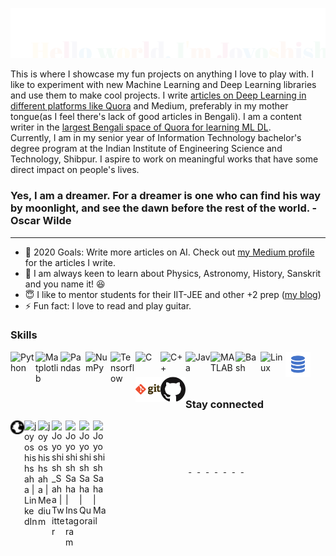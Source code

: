[<img align="centre" alt="joyoshish.github.io" src="https://github.com/Joyoshish/Joyoshish/blob/master/joyoshish-github.svg" />][website]

<!---
# <p align="center"><a href="https://joyoshish.github.io/">🅷🅴🅻🅻🅾 🌎, 🄸'🄼 🄹🄾🅈🄾🅂🄷🄸🅂🄷！</a></p>
-->
This is where I showcase my fun projects on anything I love to play with. I like to experiment with new Machine Learning and Deep Learning libraries and use them to make cool projects. I write [articles on Deep Learning in different platforms like Quora](https://bn.quora.com/profile/%E0%A6%9C%E0%A7%9F%E0%A7%8B%E0%A6%B6%E0%A7%80%E0%A6%B7-%E0%A6%B8%E0%A6%BE%E0%A6%B9%E0%A6%BE-Joyoshish-Saha/all_posts) and Medium, preferably in my mother tongue(as I feel there's lack of good articles in Bengali). I am a content writer in the [largest Bengali space of Quora for learning ML DL](https://bn.quora.com/q/ml).   <br>
    Currently, I am in my senior year of Information Technology bachelor's degree program at the Indian Institute of Engineering Science and Technology, Shibpur. I aspire to work on meaningful works that have some direct impact on people's lives.  </br>

### Yes, I am a dreamer. For a dreamer is one who can find his way by moonlight, and see the dawn before the rest of the world. - Oscar Wilde
---

- 🥅 2020 Goals: Write more articles on AI. Check out [my Medium profile](https://medium.com/@joyoshish) for the articles I write.
- 🌱 I am always keen to learn about Physics, Astronomy, History, Sanskrit and you name it! 😆
- 😇 I like to mentor students for their IIT-JEE and other +2 prep ([my blog](https://plustwopcm.blogspot.com/))
- ⚡ Fun fact: I love to read and play guitar. 

### Skills

[<img align="left" alt="Python" width="40px" src="https://upload.wikimedia.org/wikipedia/commons/thumb/c/c3/Python-logo-notext.svg/1200px-Python-logo-notext.svg.png" />][python]
[<img align="left" alt="Matplotlib" width="40px" src="https://upload.wikimedia.org/wikipedia/commons/thumb/8/84/Matplotlib_icon.svg/1200px-Matplotlib_icon.svg.png" />][matplotlib]
[<img align="left" alt="Pandas" width="40px" src="https://numfocus.org/wp-content/uploads/2016/07/pandas-logo-300.png" />][pandas]
[<img align="left" alt="NumPy" width="40px" src="https://user-images.githubusercontent.com/98330/63813335-20cd4b80-c8e2-11e9-9c04-e4dbf7285aa1.png" />][numpy]
[<img align="left" alt="Tensorflow" width="40px" src="https://upload.wikimedia.org/wikipedia/commons/thumb/2/2d/Tensorflow_logo.svg/1200px-Tensorflow_logo.svg.png" />][tf]
[<img align="left" alt="C" width="40px" src="https://cdn.iconscout.com/icon/free/png-512/c-programming-569564.png" />][c]
[<img align="left" alt="C++" width="40px" src="https://upload.wikimedia.org/wikipedia/commons/thumb/1/18/ISO_C%2B%2B_Logo.svg/1200px-ISO_C%2B%2B_Logo.svg.png" />][c++]
[<img align="left" alt="Java" width="40px" src="https://i.pinimg.com/originals/f1/ea/a7/f1eaa7278f64e27128e062a3de918265.png" />][java]
[<img align="left" alt="MATLAB" width="40px" src="https://www.mathworks.com/matlabcentral/mlc-downloads/downloads/submissions/24241/versions/5/screenshot.png" />][matlab]
[<img align="left" alt="Bash" width="40px" src="https://d33wubrfki0l68.cloudfront.net/8fe2cfeda869b96dde8c0776f5f305969f860002/c31dc/img/symbol/svg/monochrome_dark.svg" />][bash]
[<img align="left" alt="Linux" width="40px" src="https://1000logos.net/wp-content/uploads/2017/03/LINUX-LOGO.png" />][linux]
[<img align="left" alt="SQL" width="40px" src="https://raw.githubusercontent.com/github/explore/80688e429a7d4ef2fca1e82350fe8e3517d3494d/topics/sql/sql.png" />][sql]
[<img align="left" alt="Git" width="40px" src="https://raw.githubusercontent.com/github/explore/80688e429a7d4ef2fca1e82350fe8e3517d3494d/topics/git/git.png" />][git]
[<img align="left" alt="GitHub" width="40px" src="https://raw.githubusercontent.com/github/explore/78df643247d429f6cc873026c0622819ad797942/topics/github/github.png" />][github]  
</br>
<br>
### Stay connected

[<img align="left" alt="joyoshish.github.io" width="22px" src="https://raw.githubusercontent.com/iconic/open-iconic/master/svg/globe.svg" />][website]
[<img align="left" alt="joyoshishsaha | LinkedIn" width="22px" src="https://cdn.jsdelivr.net/npm/simple-icons@v3/icons/linkedin.svg" />][linkedin]
[<img align="left" alt="joyoshishsaha | Medium" width="22px" src="https://seeklogo.com/images/M/medium-logo-93CDCF6451-seeklogo.com.png" />][medium]
[<img align="left" alt="Joyoshish_Saha | Twitter" width="22px" src="https://cdn.jsdelivr.net/npm/simple-icons@v3/icons/twitter.svg" />][twitter]
[<img align="left" alt="JoyoshishSaha | Instagram" width="22px" src="https://cdn.jsdelivr.net/npm/simple-icons@v3/icons/instagram.svg" />][instagram]
[<img align="left" alt="JoyoshishSaha | Quora" width="22px" src="https://cdn4.iconfinder.com/data/icons/miu-black-social-2/60/quora-512.png" />][quora]
[<img align="left" alt="JoyoshishSaha | Mail" width="22px" src="https://image.flaticon.com/icons/svg/561/561188.svg" />][mail]

</br>
<br>

<div align="center">
    <br>
    <br>
    <a href="https://status.nmoo.dev/blocks/1">
        <img src="https://status.nmoo.dev/blocks/1" width="10" height="10">
    </a>
    <a href="https://status.nmoo.dev/blocks/2">
        <img src="https://status.nmoo.dev/blocks/2" width="10" height="10">
    </a>
    <a href="https://status.nmoo.dev/blocks/3">
        <img src="https://status.nmoo.dev/blocks/3" width="10" height="10">
    </a>
    <a href="https://status.nmoo.dev/blocks/4">
        <img src="https://status.nmoo.dev/blocks/4" width="10" height="10">
    </a>
    <a href="https://status.nmoo.dev/blocks/5">
        <img src="https://status.nmoo.dev/blocks/5" width="10" height="10">
    </a>
    <a href="https://status.nmoo.dev/blocks/6">
        <img src="https://status.nmoo.dev/blocks/6" width="10" height="10">
    </a>
    <a href="https://status.nmoo.dev/blocks/7">
        <img src="https://status.nmoo.dev/blocks/7" width="10" height="10">
    </a>
    <a href="https://status.nmoo.dev/blocks/8">
        <img src="https://status.nmoo.dev/blocks/8" width="10" height="10">
    </a>
    <br>
</div>


<!---<img align="left" alt="Joyoshish's Github Stats" src="https://github-readme-stats.vercel.app/api?username=Joyoshish&show_icons=true&hide_border=true" />-->

<!--- ![Joyoshish's github stats](https://github-readme-stats.vercel.app/api?username=joyoshish&show_icons=true&theme=dark) -->


[website]: https://www.joyoshish.engineer/
[twitter]: https://twitter.com/Joyoshish_Saha
[instagram]: https://instagram.com/JoyoshishSaha
[linkedin]: https://linkedin.com/in/joyoshishsaha
[mail]: mailto:joyoshish@gmail.com
[github]: https://github.com
[python]: https://www.python.org/
[matplotlib]: https://matplotlib.org/
[pandas]: https://pandas.pydata.org/
[numpy]: https://numpy.org/
[tf]: https://www.tensorflow.org/
[c]: https://en.wikipedia.org/wiki/C_(programming_language)
[c++]: https://en.wikipedia.org/wiki/C%2B%2B
[java]: https://en.wikipedia.org/wiki/Java_(programming_language)
[matlab]: https://www.mathworks.com/products/matlab.html
[bash]: https://www.codecademy.com/learn/learn-the-command-line/modules/bash-scripting
[sql]: https://en.wikipedia.org/wiki/SQL
[linux]: https://www.linux.org/
[git]: https://git-scm.com/
[quora]: https://www.quora.com/profile/%E0%A6%9C%E0%A7%9F%E0%A7%8B%E0%A6%B6%E0%A7%80%E0%A6%B7-%E0%A6%B8%E0%A6%BE%E0%A6%B9%E0%A6%BE-Joyoshish-Saha
[medium]: https://medium.com/@joyoshish
